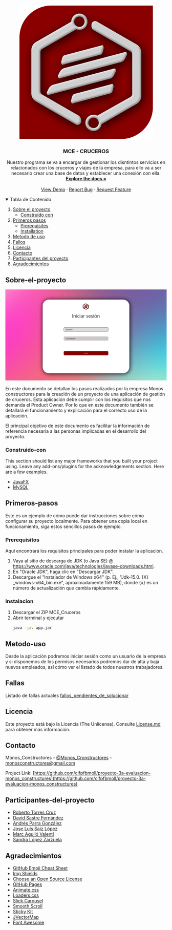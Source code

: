 <!--
*** Thanks for checking out the Best-README-Template. If you have a suggestion
*** that would make this better, please fork the repo and create a pull request
*** or simply open an issue with the tag "enhancement".
*** Thanks again! Now go create something AMAZING! :D
-->



<!-- PROJECT SHIELDS -->
<!--
*** I'm using markdown "reference style" links for readability.
*** Reference links are enclosed in brackets [ ] instead of parentheses ( ).
*** See the bottom of this document for the declaration of the reference variables
*** for contributors-url, forks-url, etc. This is an optional, concise syntax you may use.
*** https://www.markdownguide.org/basic-syntax/#reference-style-links
-->
<!-- PROJECT LOGO -->
<br />
<p align="center">
 <img src="https://raw.githubusercontent.com/cifpfbmoll/proyecto-3a-evaluacion-monos_constructures/develop/MCE/src/Ventanas/Trash/img/MC_Logo.png">
  
  <h3 align="center">MCE - CRUCEROS</h3>

  <p align="center">
    Nuestro programa se va a encargar de gestionar los disntintos servicios en relacionados con los cruceros y viajes de la empresa, para ello va a ser necesario crear una base de datos y establecer una conexión con ella.
    <br />
    <a href="https://docs.google.com/document/d/1zlcap5IUuSNR-8NE5gal_vep5mQvqtSdq29mABAL894/edit?usp=sharing"><strong>Explore the docs »</strong></a>
    <br />
    <br />
    <a href="https://raw.githubusercontent.com/cifpfbmoll/proyecto-3a-evaluacion-monos_constructures/develop/MCE/src/Ventanas/Trash/img/demo.png">View Demo</a>
    ·
    <a href="https://github.com/othneildrew/Best-README-Template/issues">Report Bug</a>
    ·
    <a href="https://github.com/othneildrew/Best-README-Template/issues">Request Feature</a>
  </p>
</p>



<!-- TABLE OF CONTENTS -->
<details open="open">
  <summary>Tabla de Contenido</summary>
  <ol>
    <li>
      <a href="#Sobre-el-proyecto">Sobre el proyecto</a>
      <ul>
        <li><a href="#Construido-con">Construido con</a></li>
      </ul>
    </li>
    <li>
      <a href="#Primeros-pasos">Primeros pasos</a>
      <ul>
        <li><a href="#Prerequisitos">Prerequisites</a></li>
        <li><a href="#Instalacion">Installation</a></li>
      </ul>
    </li>
    <li><a href="#Metodo-uso">Metodo de uso</a></li>
    <li><a href="#Fallas">Fallos</a></li>
    <li><a href="#Licencia">Licencia</a></li>
    <li><a href="#Contacto">Contacto</a></li>
    <li><a href="#Participantes-del-proyecto">Participantes del proyecto</a></li>
    <li><a href="#Agradecimientos">Agradecimientos</a></li>
  </ol>
</details>



<!-- ABOUT THE PROJECT -->
## Sobre-el-proyecto

<img src="https://raw.githubusercontent.com/cifpfbmoll/proyecto-3a-evaluacion-monos_constructures/develop/MCE/src/Ventanas/Trash/img/portada.png">

En este documento se detallan los pasos realizados por la empresa Monos constructores para la creación de un proyecto de una aplicación de gestión de cruceros.
Esta aplicación debe cumplir con los requisitos que nos demanda el Product Owner. Por lo que en este documento también se detallará el funcionamiento y explicación para el correcto uso de la aplicación.

El principal objetivo de este documento es facilitar la información de referencia necesaria a las personas implicadas en el desarrollo del proyecto.

### Construido-con

This section should list any major frameworks that you built your project using. Leave any add-ons/plugins for the acknowledgements section. Here are a few examples.
* [JavaFX](https://openjfx.io/)
* [MySQL](https://www.mysql.com/)



<!-- GETTING STARTED -->
## Primeros-pasos

Este es un ejemplo de cómo puede dar instrucciones sobre cómo configurar su proyecto localmente.
Para obtener una copia local en funcionamiento, siga estos sencillos pasos de ejemplo.

### Prerequisitos
Aquí encontrará los requisitos principales para poder instalar la aplicación.
1. Vaya al sitio de descarga de JDK (o Java SE) @ https://www.oracle.com/java/technologies/javase-downloads.html.
2. En "Oracle JDK", haga clic en "Descargar JDK".
3. Descargue el "Instalador de Windows x64" (p. Ej., "Jdk-15.0. {X} _windows-x64_bin.exe", aproximadamente 159 MB), donde {x} es un número de actualización que cambia rápidamente.

### Instalacion

1. Descargar el ZIP MCE_Cruceros
2. Abrir terminal y ejecutar 
   ```sh
   java -jav app.jar
   ```
<!-- USAGE EXAMPLES -->
## Metodo-uso

Desde la aplicación podremos iniciar sesión como un usuario de la empresa y si disponemos de los permisos necesarios podremos dar de alta y baja nuevos empleados, así cómo ver el listado de todos nuestros trabajadores.


<!-- ROADMAP -->
## Fallas

Listado de fallas actuales [fallos_pendientes_de_solucionar](https://github.com/cifpfbmoll/proyecto-3a-evaluacion-monos_constructures/issues)

<!-- LICENSE -->
## Licencia
Este proyecto está bajo la Licencia (The Unlicense). Consulte [License.md](License.md) para obtener más información.




<!-- CONTACT -->
## Contacto

Monos_Constructores - [@Monos_Cronstructores](https://twitter.com/cronstructores) - monosconstructores@gmail.com

Project Link: [https://github.com/cifpfbmoll/proyecto-3a-evaluacion-monos_constructures](https://github.com/cifpfbmoll/proyecto-3a-evaluacion-monos_constructures)

## Participantes-del-proyecto

* [Roberto Torres Cruz](https://github.com/rdtorres-cfgs)
* [David Sastre Fernández](https://github.com/David-Sastre)
* [Andrés Parra González](https://github.com/AndresParraG)
* [Jose Luís Saiz López](https://github.com/joseluissaiz)
* [Marc Aguiló Valentí](https://github.com/Marcaguilov0502)
* [Sandra López Zarzuela ](https://github.com/SandraLopezZarzuela)



<!-- ACKNOWLEDGEMENTS -->
## Agradecimientos
* [GitHub Emoji Cheat Sheet](https://www.webpagefx.com/tools/emoji-cheat-sheet)
* [Img Shields](https://shields.io)
* [Choose an Open Source License](https://choosealicense.com)
* [GitHub Pages](https://pages.github.com)
* [Animate.css](https://daneden.github.io/animate.css)
* [Loaders.css](https://connoratherton.com/loaders)
* [Slick Carousel](https://kenwheeler.github.io/slick)
* [Smooth Scroll](https://github.com/cferdinandi/smooth-scroll)
* [Sticky Kit](http://leafo.net/sticky-kit)
* [JVectorMap](http://jvectormap.com)
* [Font Awesome](https://fontawesome.com)





<!-- MARKDOWN LINKS & IMAGES -->
<!-- https://www.markdownguide.org/basic-syntax/#reference-style-links -->
[contributors-shield]: https://img.shields.io/github/contributors/othneildrew/Best-README-Template.svg?style=for-the-badge
[contributors-url]: https://github.com/othneildrew/Best-README-Template/graphs/contributors
[forks-shield]: https://img.shields.io/github/forks/othneildrew/Best-README-Template.svg?style=for-the-badge
[forks-url]: https://github.com/othneildrew/Best-README-Template/network/members
[stars-shield]: https://img.shields.io/github/stars/othneildrew/Best-README-Template.svg?style=for-the-badge
[stars-url]: https://github.com/othneildrew/Best-README-Template/stargazers
[issues-shield]: https://img.shields.io/github/issues/othneildrew/Best-README-Template.svg?style=for-the-badge
[issues-url]: https://github.com/othneildrew/Best-README-Template/issues
[license-shield]: https://img.shields.io/github/license/othneildrew/Best-README-Template.svg?style=for-the-badge
[license-url]: https://github.com/othneildrew/Best-README-Template/blob/master/LICENSE.txt
[linkedin-shield]: https://img.shields.io/badge/-LinkedIn-black.svg?style=for-the-badge&logo=linkedin&colorB=555
[linkedin-url]: https://linkedin.com/in/othneildrew
[product-screenshot]: images/screenshot.png
